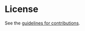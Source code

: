 # License

See the
[guidelines for contributions](https://github.com/chris-wood/draft-arc/blob/main/CONTRIBUTING.md).
